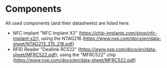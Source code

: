 # Components
All used components (and their datasheets) are listed here.
* NFC implant "NFC Implant X2" (https://chip-implants.com/shop/nfc-implant-x2/), using the NTAG216 (https://www.nxp.com/docs/en/data-sheet/NTAG213_215_216.pdf)
* RFID Reader "Deallink RC522" (https://www.nxp.com/docs/en/data-sheet/MFRC522.pdf), using the "MFRC522" chip (https://www.nxp.com/docs/en/data-sheet/MFRC522.pdf)
